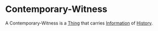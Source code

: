 # Contemporary-Witness

A Contemporary-Witness is a [Thing](60003.md) that carries [Information](60007.md) of [History](11000000.md).

